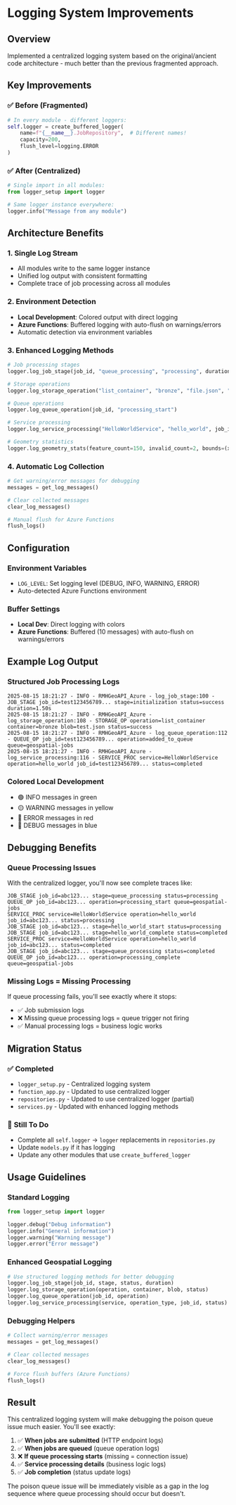 # Logging System Improvements

## Overview

Implemented a centralized logging system based on the original/ancient code architecture - much better than the previous fragmented approach.

## Key Improvements

### ✅ **Before (Fragmented)**
```python
# In every module - different loggers:
self.logger = create_buffered_logger(
    name=f"{__name__}.JobRepository",  # Different names!
    capacity=200,
    flush_level=logging.ERROR
)
```

### ✅ **After (Centralized)**
```python
# Single import in all modules:
from logger_setup import logger

# Same logger instance everywhere:
logger.info("Message from any module")
```

## Architecture Benefits

### 1. **Single Log Stream**
- All modules write to the same logger instance
- Unified log output with consistent formatting
- Complete trace of job processing across all modules

### 2. **Environment Detection**
- **Local Development**: Colored output with direct logging
- **Azure Functions**: Buffered logging with auto-flush on warnings/errors
- Automatic detection via environment variables

### 3. **Enhanced Logging Methods**
```python
# Job processing stages
logger.log_job_stage(job_id, "queue_processing", "processing", duration=1.5)

# Storage operations
logger.log_storage_operation("list_container", "bronze", "file.json", "success")

# Queue operations
logger.log_queue_operation(job_id, "processing_start")

# Service processing
logger.log_service_processing("HelloWorldService", "hello_world", job_id, "completed")

# Geometry statistics
logger.log_geometry_stats(feature_count=150, invalid_count=2, bounds=(x1,y1,x2,y2))
```

### 4. **Automatic Log Collection**
```python
# Get warning/error messages for debugging
messages = get_log_messages()

# Clear collected messages
clear_log_messages()

# Manual flush for Azure Functions
flush_logs()
```

## Configuration

### **Environment Variables**
- `LOG_LEVEL`: Set logging level (DEBUG, INFO, WARNING, ERROR)
- Auto-detected Azure Functions environment

### **Buffer Settings**
- **Local Dev**: Direct logging with colors
- **Azure Functions**: Buffered (10 messages) with auto-flush on warnings/errors

## Example Log Output

### **Structured Job Processing Logs**
```
2025-08-15 18:21:27 - INFO - RMHGeoAPI_Azure - log_job_stage:100 - JOB_STAGE job_id=test123456789... stage=initialization status=success duration=1.50s
2025-08-15 18:21:27 - INFO - RMHGeoAPI_Azure - log_storage_operation:108 - STORAGE_OP operation=list_container container=bronze blob=test.json status=success
2025-08-15 18:21:27 - INFO - RMHGeoAPI_Azure - log_queue_operation:112 - QUEUE_OP job_id=test123456789... operation=added_to_queue queue=geospatial-jobs
2025-08-15 18:21:27 - INFO - RMHGeoAPI_Azure - log_service_processing:116 - SERVICE_PROC service=HelloWorldService operation=hello_world job_id=test123456789... status=completed
```

### **Colored Local Development**
- 🟢 INFO messages in green
- 🟡 WARNING messages in yellow  
- 🔴 ERROR messages in red
- 🔵 DEBUG messages in blue

## Debugging Benefits

### **Queue Processing Issues**
With the centralized logger, you'll now see complete traces like:
```
JOB_STAGE job_id=abc123... stage=queue_processing status=processing
QUEUE_OP job_id=abc123... operation=processing_start queue=geospatial-jobs
SERVICE_PROC service=HelloWorldService operation=hello_world job_id=abc123... status=processing
JOB_STAGE job_id=abc123... stage=hello_world_start status=processing
JOB_STAGE job_id=abc123... stage=hello_world_complete status=completed
SERVICE_PROC service=HelloWorldService operation=hello_world job_id=abc123... status=completed
JOB_STAGE job_id=abc123... stage=queue_processing status=completed
QUEUE_OP job_id=abc123... operation=processing_complete queue=geospatial-jobs
```

### **Missing Logs = Missing Processing**
If queue processing fails, you'll see exactly where it stops:
- ✅ Job submission logs
- ❌ Missing queue processing logs = queue trigger not firing
- ✅ Manual processing logs = business logic works

## Migration Status

### ✅ **Completed**
- `logger_setup.py` - Centralized logging system
- `function_app.py` - Updated to use centralized logger
- `repositories.py` - Updated to use centralized logger (partial)
- `services.py` - Updated with enhanced logging methods

### 🔄 **Still To Do**
- Complete all `self.logger` → `logger` replacements in `repositories.py`
- Update `models.py` if it has logging
- Update any other modules that use `create_buffered_logger`

## Usage Guidelines

### **Standard Logging**
```python
from logger_setup import logger

logger.debug("Debug information")
logger.info("General information") 
logger.warning("Warning message")
logger.error("Error message")
```

### **Enhanced Geospatial Logging**
```python
# Use structured logging methods for better debugging
logger.log_job_stage(job_id, stage, status, duration)
logger.log_storage_operation(operation, container, blob, status)
logger.log_queue_operation(job_id, operation)
logger.log_service_processing(service, operation_type, job_id, status)
```

### **Debugging Helpers**
```python
# Collect warning/error messages
messages = get_log_messages()

# Clear collected messages  
clear_log_messages()

# Force flush buffers (Azure Functions)
flush_logs()
```

## Result

This centralized logging system will make debugging the poison queue issue much easier. You'll see exactly:

1. ✅ **When jobs are submitted** (HTTP endpoint logs)
2. ✅ **When jobs are queued** (queue operation logs)  
3. ❌ **If queue processing starts** (missing = connection issue)
4. ✅ **Service processing details** (business logic logs)
5. ✅ **Job completion** (status update logs)

The poison queue issue will be immediately visible as a gap in the log sequence where queue processing should occur but doesn't.